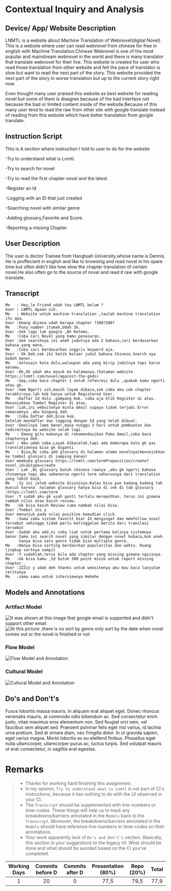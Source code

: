 # Contextual Inquiry and Analysis
## Device/ App/ Website Description
LNMTL is a website about Machine Translation of Webnovel(digital Novel). This is a website where user can read webnovel from chinese  for free in english with Machine Translation.Chinese Webnovel is one of the most popular and mainstream webnovel in the world and there is many translator that translate webnovel for their live. This website is created for user who read those translation from other website and felt the pace of translator is slow but want to read the next part of the story. This website provided the next part of the story in worse translation but up to the current story right now.

Even thought many user praised this website as best website for reading novel but some of them is disagree because of the bad Interface not because the bad or limited content inside of the website.Because of this many user tend to read the raw from other site with google translate instead of reading from this website which have better translation from google translate.
## Instruction Script
This is A section where instruction I told to user to do for the website

-Try to understand what is Lnmtl.

-Try to search for novel

-Try to read the first chapter novel and the latest.

-Register an Id

-Logging with an ID  that just created

-Searching novel with similar genre

-Adding glossary,Favorite and Score.

-Reporting a missing Chapter
  
## User Description
The user is doctor Trainee from Hangtuah University,whose name is Dennis. He is proffecient in english and like to browsing and read novel in his spare time but often didn't like how slow the chapter translation of certain novel.He also often go to the source of novel and read it raw with google translate.
## Transcript
```
Me   : Hey,le Friend udah tau LNMTL belum ?
User : LNMTL Apaan sih.
Me   : Website untuk machine translation ,taulah machine translation itu apa.
User :Emang disana udah berapa chapter ?100?200?
Me   :Puny number itumah,Udah 3k.
User :Sek lagi tak google ,Ah Ketemu.
Me   :Coba Cari Novel yang kamu penasaran.
User :Sek searchnya ini aneh judulnya ada 2 bahasa,cari berdasarkan bahasa yang mana.
Me   :Coba cari berdasarkan inggris keyword aja.
User : Ok Deh.sek iki ketik keluar judul bahasa Chinese.Search nya bodoh bener.
Me   :Selesain kata dulu,walaupun ada yang mirip judulnya tapi harus ketemu.
User :Ok,Ok udah aku masuk ke halamanya.(halaman website https://lnmtl.com/novel/against-the-gods)
Me   :Sep,coba baca chapter 1 untuk refenresi dulu ,apakah kamu ngerti atau gk.
User :hmm Ngerti sih,masih layak dibaca,sek coba aku cek chapter terakhirnya.lah kok hanya untuk Registered User.
Me   :Daftar Id dulu ,gampang kok. coba aja klik Register di atas.
Menunjukkan Tombol Register di atas.
User :Lah,ini websitenya minta Gmail supaya tidak terjadi Error semacamnya ,aku bingung dah.
Me   :Coba Daftar deh,bisa kok.
Setelah mendaftar dan logging dengan Id yang telah dibuat.
User :Emailnya lama bener,masa nunggu 3 hari untuk pembuatan dan redirectnya ke website salah lagi.
Me   : Emang gitu makanya di rekomendasikan Pake Gmail,coba baca chapternya deh.
User : Aku udah coba,Layak dibacalah,tapi ada beberapa kata gk pas translationnya bisa gk diganti
Me   : Bisa,Ni coba add glossary di halaman utama novelnya(menunjukkan ke tombol glossari di samping kanan)
User membuka glossary https://lnmtl.com/termProposition/create?novel_id=1&type=create
User : Lah ,Ni glossary butuh chinese rawnya ,aku gk ngerti bahasa chinannya tapi aku sebenerna ngerti term seharusnya dari translation         yang lebih baik.
Me   :Iy ini jelek website disininya.Kalau bisa pun kadang kadang tak muncul karena  halaman glossary hanya bisa di cek di tab glossary :https://lnmtl.com/term
User :Y sudah aku gk usah ganti terlalu merepotkan. terus ini gimana tambah nilai atau kasih review.
Me   :Gk bisa kasih Review cuma nambah nilai bisa.
User :Tombol ini y
User menunjuk pada nilai positive kemudian click.
Me   :Sama coba sistem favorit biar Id mengingat dan memfollow novel tersebut sehingga tidak perlu ketinggalan berita dari translasi tersebut
User :Sudah aku add,ni coba liat untuk pertama kalinya sistemnya benar.Sama ini search novel yang similar dengan novel kubaca,kok aneh 
      hanya bisa satu genre tidak bisa multiple genre.
Me   :Hanya bisa sorting berdasrkan popularitas dan waktu. Ruang lingkup sortnya sempit
User :Y sudahlah,terus bila ada chapter yang missing gimana ngisinya.
Me   :Gk bisa kamu ,Id butuh 300 point minim untuk report missing chapter..
User :ZZZzz y udah deh thanks untuk websitenya aku mau baca lanjutan ceritanya
Me   :sama sama untuk interviewnya Hehehe
```


## Models and Annotations
### Artifact Model
![It was shown at this image that google email is supported and didn't support other email](https://github.com/hci-a-if-its-2019/assignment-1-DennasTrue/blob/master/Capture2.PNG)
![At this picture ,there is no sort by genre only sort by the date when novel comes out or the novel is finished or not](https://github.com/hci-a-if-its-2019/assignment-1-DennasTrue/blob/master/Capture3.PNG)
### Flow Model
![Flow Model and Annotation](https://github.com/hci-a-if-its-2019/assignment-1-DennasTrue/blob/master/Untitled.png)
### Cultural Model
![Cultural Model and Annotation](https://github.com/hci-a-if-its-2019/assignment-1-DennasTrue/blob/master/Untitled1.png)
## Do's and Don't's
Fusce lobortis massa mauris, in aliquam erat aliquet eget. Donec rhoncus venenatis mauris, at commodo odio bibendum ac. Sed consectetur enim justo, vitae maximus eros elementum non. Sed feugiat orci sem, vel faucibus sem aliquet sed. Praesent pulvinar felis eget nisl varius, id lacinia urna pretium. Sed at ornare diam, nec fringilla dolor. In ut gravida sapien, eget varius magna. Morbi lobortis ex eu eleifend finibus. Phasellus eget nulla ullamcorper, ullamcorper purus ac, luctus turpis. Sed volutpat mauris ut erat consectetur, in sagittis erat egestas.

# Remarks
> * Thanks for working hard finishing this assignment.
> * In my opinion, `Try to understand what is Lnmtl` is not part of CI's instructions, because it has nothing to do with the UI observed in your CI.
> * The `Transcript` should be supplemented with line-numbers or time-codes. These things will help us to track any breakdowns/barriers annotated in the `Models` back to the `Transcript`. Moreover, the breakdowns/barriers annotated in the `Models` should have reference line-numbers or time-codes on their annotations.
> * Your work apparently lack of `Do's and Don't's` section. Basically, this section is your suggestions to the legacy UI: What should be done and what should be avoided based on the CI you've completed.

| Working Days | Commits before D | Commits after D | Presentation (80%) | Repo (20%) | Total |
|:------------:|:----------------:|:---------------:|:------------------:|:----------:|:-----:|
| 1            | 20               | 0               | 77,5               | 79,5       | 77,9  |
